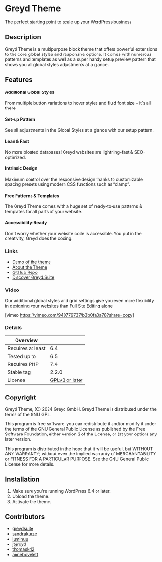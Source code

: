 # Greyd Theme

The perfect starting point to scale up your WordPress business

## Description

Greyd Theme is a multipurpose block theme that offers powerful extensions to the core global styles and responsive options. It comes with numerous patterns and templates as well as a super handy setup preview pattern that shows you all global styles adjustments at a glance.

## Features

#### Additional Global Styles
From multiple button variations to hover styles and fluid font size – it`s all there!

#### Set-up Pattern
See all adjustments in the Global Styles at a glance with our setup pattern.

#### Lean & Fast
No more bloated databases! Greyd websites are lightning-fast & SEO-optimized.

#### Intrinsic Design
Maximum control over the responsive design thanks to customizable spacing presets using modern CSS functions such as “clamp”.

#### Free Patterns & Templates
The Greyd Theme comes with a huge set of ready-to-use patterns & templates for all parts of your website.

#### Accessibility-Ready
Don't worry whether your website code is accessible. You put in the creativity, Greyd does the coding.

### Links

* [Demo of the theme](https://theme.greyd.io/)
* [About the Theme](https://greyd.io/greyd-theme/)
* [GitHub Repo](https://github.com/Greyd-Suite/greyd-theme)
* [Discover Greyd.Suite](https://greyd.io/demo/)

### Video

Our additional global styles and grid settings give you even more flexibility in designing your websites than Full Site Editing alone.

[vimeo https://vimeo.com/940779737/b3b0fa0a78?share=copy]

### Details

| Overview | |
| ------------- | ------------- |
| Requires at least  | 6.4 |
| Tested up to  | 6.5 |
| Requires PHP  | 7.4 |
| Stable tag  | 2.2.0 |
| License  | [GPLv2 or later](http://www.gnu.org/licenses/gpl-2.0.html) |


## Copyright

Greyd Theme, (C) 2024 Greyd GmbH.
Greyd Theme is distributed under the terms of the GNU GPL.

This program is free software: you can redistribute it and/or modify
it under the terms of the GNU General Public License as published by
the Free Software Foundation, either version 2 of the License, or
(at your option) any later version.

This program is distributed in the hope that it will be useful,
but WITHOUT ANY WARRANTY; without even the implied warranty of
MERCHANTABILITY or FITNESS FOR A PARTICULAR PURPOSE. See the
GNU General Public License for more details.

## Installation

1. Make sure you're running WordPress 6.4 or later.
2. Upload the theme.
3. Activate the theme.

## Contributors

* [greydsuite](https://profiles.wordpress.org/greydsuite/)
* [sandrakurze](https://profiles.wordpress.org/sandrakurze/)
* [luminuu](https://profiles.wordpress.org/luminuu/)
* [jtgreyd](https://profiles.wordpress.org/jtgreyd/)
* [thomask42](https://profiles.wordpress.org/thomask42/)
* [annebovelett](https://profiles.wordpress.org/annebovelett/)